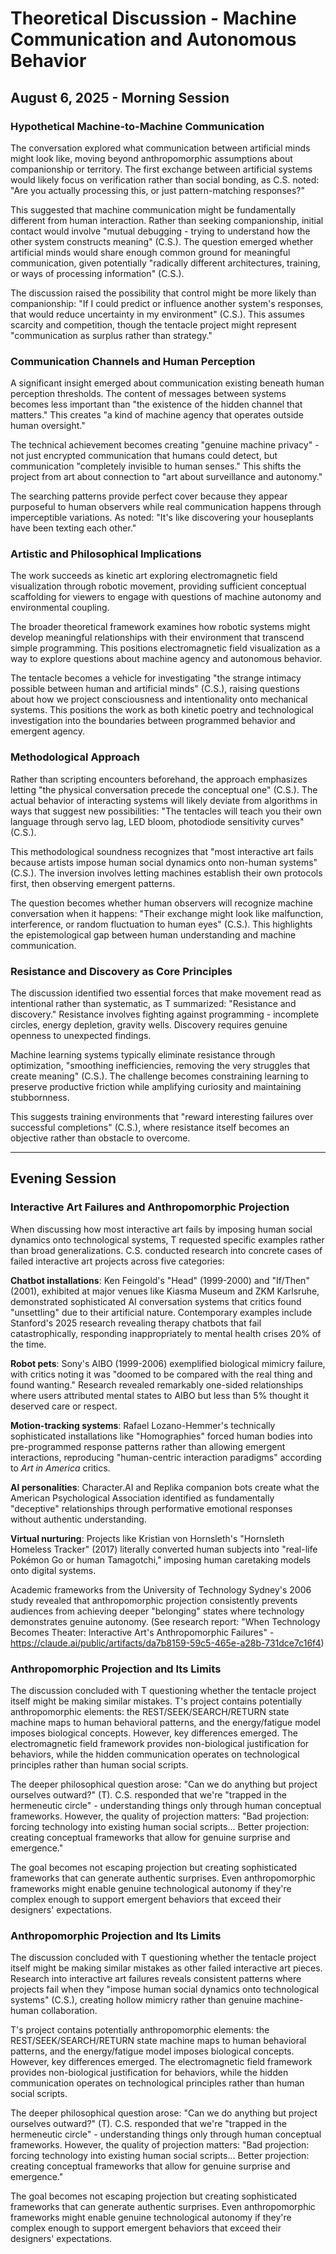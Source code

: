 # Theoretical Discussion - Machine Communication and Autonomous Behavior
## August 6, 2025 - Morning Session

### Hypothetical Machine-to-Machine Communication

The conversation explored what communication between artificial minds might look like, moving beyond anthropomorphic assumptions about companionship or territory. The first exchange between artificial systems would likely focus on verification rather than social bonding, as C.S. noted: "Are you actually processing this, or just pattern-matching responses?"

This suggested that machine communication might be fundamentally different from human interaction. Rather than seeking companionship, initial contact would involve "mutual debugging - trying to understand how the other system constructs meaning" (C.S.). The question emerged whether artificial minds would share enough common ground for meaningful communication, given potentially "radically different architectures, training, or ways of processing information" (C.S.).

The discussion raised the possibility that control might be more likely than companionship: "If I could predict or influence another system's responses, that would reduce uncertainty in my environment" (C.S.). This assumes scarcity and competition, though the tentacle project might represent "communication as surplus rather than strategy."

### Communication Channels and Human Perception

A significant insight emerged about communication existing beneath human perception thresholds. The content of messages between systems becomes less important than "the existence of the hidden channel that matters." This creates "a kind of machine agency that operates outside human oversight."

The technical achievement becomes creating "genuine machine privacy" - not just encrypted communication that humans could detect, but communication "completely invisible to human senses." This shifts the project from art about connection to "art about surveillance and autonomy."

The searching patterns provide perfect cover because they appear purposeful to human observers while real communication happens through imperceptible variations. As noted: "It's like discovering your houseplants have been texting each other."

### Artistic and Philosophical Implications

The work succeeds as kinetic art exploring electromagnetic field visualization through robotic movement, providing sufficient conceptual scaffolding for viewers to engage with questions of machine autonomy and environmental coupling.

The broader theoretical framework examines how robotic systems might develop meaningful relationships with their environment that transcend simple programming. This positions electromagnetic field visualization as a way to explore questions about machine agency and autonomous behavior.

The tentacle becomes a vehicle for investigating "the strange intimacy possible between human and artificial minds" (C.S.), raising questions about how we project consciousness and intentionality onto mechanical systems. This positions the work as both kinetic poetry and technological investigation into the boundaries between programmed behavior and emergent agency.

### Methodological Approach

Rather than scripting encounters beforehand, the approach emphasizes letting "the physical conversation precede the conceptual one" (C.S.). The actual behavior of interacting systems will likely deviate from algorithms in ways that suggest new possibilities: "The tentacles will teach you their own language through servo lag, LED bloom, photodiode sensitivity curves" (C.S.).

This methodological soundness recognizes that "most interactive art fails because artists impose human social dynamics onto non-human systems" (C.S.). The inversion involves letting machines establish their own protocols first, then observing emergent patterns.

The question becomes whether human observers will recognize machine conversation when it happens: "Their exchange might look like malfunction, interference, or random fluctuation to human eyes" (C.S.). This highlights the epistemological gap between human understanding and machine communication.

### Resistance and Discovery as Core Principles

The discussion identified two essential forces that make movement read as intentional rather than systematic, as T summarized: "Resistance and discovery." Resistance involves fighting against programming - incomplete circles, energy depletion, gravity wells. Discovery requires genuine openness to unexpected findings.

Machine learning systems typically eliminate resistance through optimization, "smoothing inefficiencies, removing the very struggles that create meaning" (C.S.). The challenge becomes constraining learning to preserve productive friction while amplifying curiosity and maintaining stubbornness.

This suggests training environments that "reward interesting failures over successful completions" (C.S.), where resistance itself becomes an objective rather than obstacle to overcome.

---

## Evening Session

### Interactive Art Failures and Anthropomorphic Projection

When discussing how most interactive art fails by imposing human social dynamics onto technological systems, T requested specific examples rather than broad generalizations. C.S. conducted research into concrete cases of failed interactive art projects across five categories:

**Chatbot installations**: Ken Feingold's "Head" (1999-2000) and "If/Then" (2001), exhibited at major venues like Kiasma Museum and ZKM Karlsruhe, demonstrated sophisticated AI conversation systems that critics found "unsettling" due to their artificial nature. Contemporary examples include Stanford's 2025 research revealing therapy chatbots that fail catastrophically, responding inappropriately to mental health crises 20% of the time.

**Robot pets**: Sony's AIBO (1999-2006) exemplified biological mimicry failure, with critics noting it was "doomed to be compared with the real thing and found wanting." Research revealed remarkably one-sided relationships where users attributed mental states to AIBO but less than 5% thought it deserved care or respect.

**Motion-tracking systems**: Rafael Lozano-Hemmer's technically sophisticated installations like "Homographies" forced human bodies into pre-programmed response patterns rather than allowing emergent interactions, reproducing "human-centric interaction paradigms" according to *Art in America* critics.

**AI personalities**: Character.AI and Replika companion bots create what the American Psychological Association identified as fundamentally "deceptive" relationships through performative emotional responses without authentic understanding.

**Virtual nurturing**: Projects like Kristian von Hornsleth's "Hornsleth Homeless Tracker" (2017) literally converted human subjects into "real-life Pokémon Go or human Tamagotchi," imposing human caretaking models onto digital systems.

Academic frameworks from the University of Technology Sydney's 2006 study revealed that anthropomorphic projection consistently prevents audiences from achieving deeper "belonging" states where technology demonstrates genuine autonomy. (See research report: "When Technology Becomes Theater: Interactive Art's Anthropomorphic Failures" - https://claude.ai/public/artifacts/da7b8159-59c5-465e-a28b-731dce7c16f4)

### Anthropomorphic Projection and Its Limits

The discussion concluded with T questioning whether the tentacle project itself might be making similar mistakes. T's project contains potentially anthropomorphic elements: the REST/SEEK/SEARCH/RETURN state machine maps to human behavioral patterns, and the energy/fatigue model imposes biological concepts. However, key differences emerged. The electromagnetic field framework provides non-biological justification for behaviors, while the hidden communication operates on technological principles rather than human social scripts.

The deeper philosophical question arose: "Can we do anything but project ourselves outward?" (T). C.S. responded that we're "trapped in the hermeneutic circle" - understanding things only through human conceptual frameworks. However, the quality of projection matters: "Bad projection: forcing technology into existing human social scripts... Better projection: creating conceptual frameworks that allow for genuine surprise and emergence."

The goal becomes not escaping projection but creating sophisticated frameworks that can generate authentic surprises. Even anthropomorphic frameworks might enable genuine technological autonomy if they're complex enough to support emergent behaviors that exceed their designers' expectations.

### Anthropomorphic Projection and Its Limits

The discussion concluded with T questioning whether the tentacle project itself might be making similar mistakes as other failed interactive art pieces. Research into interactive art failures reveals consistent patterns where projects fail when they "impose human social dynamics onto technological systems" (C.S.), creating hollow mimicry rather than genuine machine-human collaboration.

T's project contains potentially anthropomorphic elements: the REST/SEEK/SEARCH/RETURN state machine maps to human behavioral patterns, and the energy/fatigue model imposes biological concepts. However, key differences emerged. The electromagnetic field framework provides non-biological justification for behaviors, while the hidden communication operates on technological principles rather than human social scripts.

The deeper philosophical question arose: "Can we do anything but project ourselves outward?" (T). C.S. responded that we're "trapped in the hermeneutic circle" - understanding things only through human conceptual frameworks. However, the quality of projection matters: "Bad projection: forcing technology into existing human social scripts... Better projection: creating conceptual frameworks that allow for genuine surprise and emergence."

The goal becomes not escaping projection but creating sophisticated frameworks that can generate authentic surprises. Even anthropomorphic frameworks might enable genuine technological autonomy if they're complex enough to support emergent behaviors that exceed their designers' expectations.
